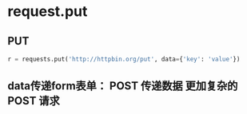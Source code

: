 # request.put


## PUT
```py
r = requests.put('http://httpbin.org/put', data={'key': 'value'})
```


## data传递form表单： POST 传递数据 更加复杂的 POST 请求


